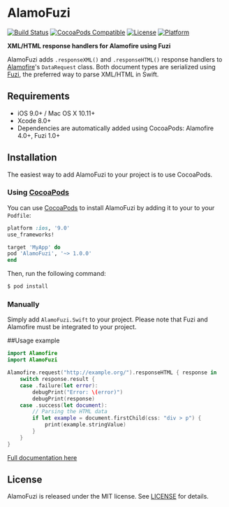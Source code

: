 # AlamoFuzi

[![Build Status](https://api.travis-ci.org/thebluepotato/AlamoFuzi.svg)](https://travis-ci.org/thebluepotato/AlamoFuzi)
[![CocoaPods Compatible](https://img.shields.io/cocoapods/v/AlamoFuzi.svg)](https://cocoapods.org/pods/AlamoFuzi)
[![License](https://img.shields.io/cocoapods/l/AlamoFuzi.svg?style=flat&color=gray)](http://opensource.org/licenses/MIT)
[![Platform](https://img.shields.io/cocoapods/p/AlamoFuzi.svg?style=flat)](http://thebluepotato.github.io/AlamoFuzi/)

**XML/HTML response handlers for Alamofire using Fuzi**

AlamoFuzi adds `.responseXML()` and `.responseHTML()` response handlers to [Alamofire](https://github.com/Alamofire/Alamofire)'s `DataRequest` class. Both document types are serialized using [Fuzi](https://github.com/cezheng/Fuzi), the preferred way to parse XML/HTML in Swift.


## Requirements

- iOS 9.0+ / Mac OS X 10.11+
- Xcode 8.0+
- Dependencies are automatically added using CocoaPods: Alamofire 4.0+, Fuzi 1.0+


## Installation

The easiest way to add AlamoFuzi to your project is to use CocoaPods.

### Using [CocoaPods](http://cocoapods.org/)
You can use [CocoaPods](http://cocoapods.org/) to install AlamoFuzi by adding it to your to your `Podfile`:

```ruby
platform :ios, '9.0'
use_frameworks!

target 'MyApp' do
pod 'AlamoFuzi', '~> 1.0.0'
end
```

Then, run the following command:

```bash
$ pod install
```

### Manually
Simply add `AlamoFuzi.Swift` to your project. Please note that Fuzi and Alamofire must be integrated to your project.

##Usage example
```swift
import Alamofire
import AlamoFuzi

Alamofire.request("http://example.org/").responseHTML { response in
    switch response.result {
    case .failure(let error):
        debugPrint("Error: \(error)")
        debugPrint(response)
    case .success(let document):
        // Parsing the HTML data
        if let example = document.firstChild(css: "div > p") {
            print(example.stringValue)
        }
    }
}
```

[Full documentation here](http://thebluepotato.github.io/AlamoFuzi)

## License

AlamoFuzi is released under the MIT license. See [LICENSE](LICENSE) for details.
